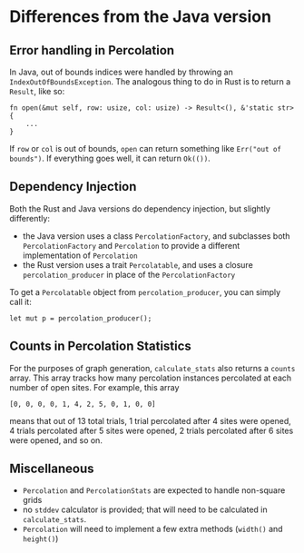 # Differences from the Java version


## Error handling in Percolation

In Java, out of bounds indices were handled by throwing an `IndexOutOfBoundsException`. The analogous thing to do in Rust is to return a `Result`, like so:
```
fn open(&mut self, row: usize, col: usize) -> Result<(), &'static str> {
    ...
}
```
If `row` or `col` is out of bounds, `open` can return something like `Err("out of bounds")`. If everything goes well, it can return `Ok(())`. 


## Dependency Injection
Both the Rust and Java versions do dependency injection, but slightly differently:
 - the Java version uses a class `PercolationFactory`, and subclasses both `PercolationFactory` and `Percolation` to provide a different implementation of `Percolation`
 - the Rust version uses a trait `Percolatable`, and uses a closure `percolation_producer` in place of the `PercolationFactory`

To get a `Percolatable` object from `percolation_producer`, you can simply call it:
```
let mut p = percolation_producer();
```

## Counts in Percolation Statistics

For the purposes of graph generation, `calculate_stats` also returns a `counts` array. This array tracks how many percolation instances percolated at each number of open sites. For example, this array
```
[0, 0, 0, 0, 1, 4, 2, 5, 0, 1, 0, 0]
```
means that out of 13 total trials, 1 trial percolated after 4 sites were opened, 4 trials percolated after 5 sites were opened, 2 trials percolated after 6 sites were opened, and so on.

## Miscellaneous

 - `Percolation` and `PercolationStats` are expected to handle non-square grids
 - no `stddev` calculator is provided; that will need to be calculated in `calculate_stats`.
 - `Percolation` will need to implement a few extra methods (`width()` and `height()`)

